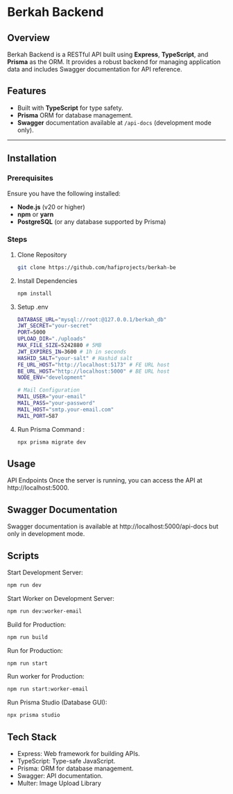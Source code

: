 # Berkah Backend


## Overview
Berkah Backend is a RESTful API built using **Express**, **TypeScript**, and **Prisma** as the ORM. It provides a robust backend for managing application data and includes Swagger documentation for API reference.

## Features
- Built with **TypeScript** for type safety.
- **Prisma** ORM for database management.
- **Swagger** documentation available at `/api-docs` (development mode only).

---

## Installation

### Prerequisites
Ensure you have the following installed:
- **Node.js** (v20 or higher)
- **npm** or **yarn**
- **PostgreSQL** (or any database supported by Prisma)

### Steps
1. Clone Repository
    ```bash
    git clone https://github.com/hafiprojects/berkah-be
    ```
2. Install Dependencies
    ```bash
    npm install
    ```
3. Setup .env
    ```bash
    DATABASE_URL="mysql://root:@127.0.0.1/berkah_db"
    JWT_SECRET="your-secret"
    PORT=5000
    UPLOAD_DIR="./uploads"
    MAX_FILE_SIZE=5242880 # 5MB
    JWT_EXPIRES_IN=3600 # 1h in seconds
    HASHID_SALT="your-salt" # Hashid salt
    FE_URL_HOST="http://localhost:5173" # FE URL host
    BE_URL_HOST="http://localhost:5000" # BE URL host
    NODE_ENV="development"

    # Mail Configuration
    MAIL_USER="your-email"
    MAIL_PASS="your-password"
    MAIL_HOST="smtp.your-email.com"
    MAIL_PORT=587

    ```
4. Run Prisma Command : 
    ```bash
    npx prisma migrate dev
    ```

## Usage
API Endpoints
Once the server is running, you can access the API at http://localhost:5000.

## Swagger Documentation
Swagger documentation is available at http://localhost:5000/api-docs but only in development mode.

## Scripts
Start Development Server:
``` bash
npm run dev
```
Start Worker on Development Server:
```bash
npm run dev:worker-email
```
Build for Production:
``` bash
npm run build
```
Run for Production:
``` bash
npm run start
```
Run worker for Production:
``` bash
npm run start:worker-email
```
Run Prisma Studio (Database GUI):
``` bash
npx prisma studio
```

## Tech Stack
- Express: Web framework for building APIs.
- TypeScript: Type-safe JavaScript.
- Prisma: ORM for database management.
- Swagger: API documentation.
- Multer: Image Upload Library
